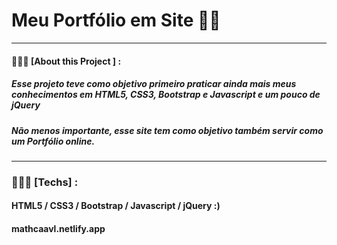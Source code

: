 # Meu Portfólio em Site 🖖🏻
<hr>

#### 👨🏻‍💻  [About this Project ] : 

##### Esse projeto teve como objetivo primeiro praticar ainda mais meus conhecimentos em HTML5, CSS3, Bootstrap e Javascript e um pouco de jQuery
##### Não menos importante, esse site tem como objetivo também servir como um Portfólio online.
<hr>

### 👨🏻‍💻  [Techs] :
#### HTML5 / CSS3 / Bootstrap / Javascript / jQuery :) 
#### mathcaavl.netlify.app
